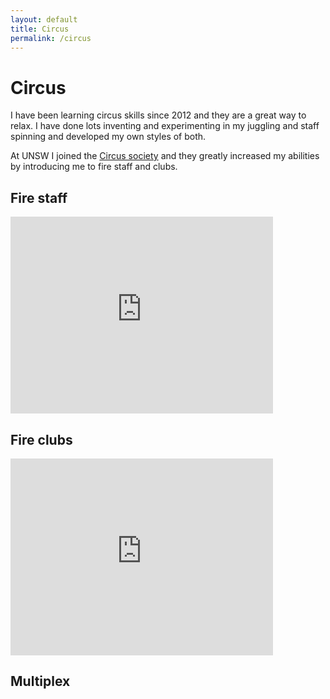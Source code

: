 ```yaml
---
layout: default
title: Circus
permalink: /circus
---
```


# Circus
I have been learning circus skills since 2012 and they are a great way to relax. I have done lots inventing and experimenting in my juggling and staff spinning and developed my own styles of both.

At UNSW I joined the [Circus society](http://circusoc.com/) and they greatly increased my abilities by introducing me to fire staff and clubs.

## Fire staff
<iframe src="https://www.youtube.com/embed/WSuwcAlEsxk" width="420" height="315" frameborder="0" allowfullscreen></iframe>

## Fire clubs
<iframe src="https://www.youtube.com/embed/ST4W-bnGbUI" width="420" height="315"  frameborder="0" allowfullscreen></iframe>

## Multiplex

